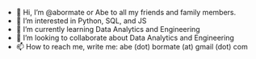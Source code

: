- 👋 Hi, I’m @abormate or Abe to all my friends and family members.
- 👀 I’m interested in Python, SQL, and JS
- 🌱 I’m currently learning Data Analytics and Engineering
- 💞️ I’m looking to collaborate about Data Analytics and Engineering
- 📫 How to reach me, write me: abe (dot) bormate (at) gmail (dot) com

<!---
abormate/abormate is a ✨ special ✨ repository because its `README.md` (this file) appears on your GitHub profile.
You can click the Preview link to take a look at your changes.
--->
